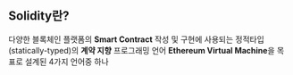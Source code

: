 
## Solidity란?


다양한 블록체인 플랫폼의 **Smart Contract** 작성 및 구현에 사용되는
정적타입(statically-typed)의 **계약 지향** 프로그래밍 언어
**Ethereum Virtual Machine**을 목표로 설계된 4가지 언어중 하나